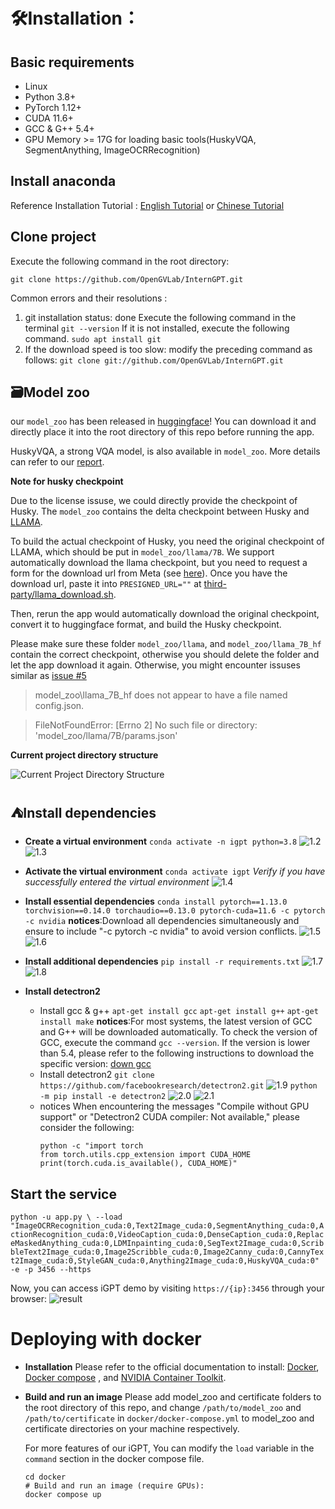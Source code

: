 # 🛠️Installation：
## Basic requirements
* Linux
* Python 3.8+
* PyTorch 1.12+
* CUDA 11.6+
* GCC & G++ 5.4+
* GPU Memory >= 17G for loading basic tools(HuskyVQA, SegmentAnything, ImageOCRRecognition)
  
## Install anaconda
Reference Installation Tutorial : [English Tutorial](https://linuxize.com/post/how-to-install-anaconda-on-ubuntu-20-04/) or [Chinese Tutorial](https://zhuanlan.zhihu.com/p/440548295)

## Clone project
Execute the following command in the root directory:
```
git clone https://github.com/OpenGVLab/InternGPT.git
```
Common errors and their resolutions : 
1. git installation status: done
   Execute the following command in the terminal
     `git --version`
   If it is not installed, execute the following command.
   `sudo apt install git`
2. If the download speed is too slow:
   modify the preceding command as follows:
   `git clone git://github.com/OpenGVLab/InternGPT.git` 

## 🗃Model zoo
our `model_zoo` has been released in [huggingface](https://huggingface.co/spaces/OpenGVLab/InternGPT/tree/main/model_zoo)! 
You can download it and directly place it into the root directory of this repo before running the app.

HuskyVQA, a strong VQA model, is also available in `model_zoo`. More details can refer to our [report](https://arxiv.org/pdf/2305.05662.pdf).

**Note for husky checkpoint**

Due to the license issuse, we could directly provide the checkpoint of Husky. The `model_zoo` contains the delta checkpoint between Husky and [LLAMA](https://github.com/facebookresearch/llama). 

To build the actual checkpoint of Husky, you need the original checkpoint of LLAMA, which should be put in `model_zoo/llama/7B`. We support automatically download the llama checkpoint, but you need to request a form for the download url from Meta (see [here]((https://github.com/facebookresearch/llama))). Once you have the download url, paste it into `PRESIGNED_URL=""` at [third-party/llama_download.sh](third-party/llama_download.sh).

Then, rerun the app would automatically download the original checkpoint, convert it to huggingface format, and build the Husky checkpoint. 

Please make sure these folder `model_zoo/llama`, and  `model_zoo/llama_7B_hf` contain the correct checkpoint, otherwise you should delete the folder and let the app download it again.
Otherwise, you might encounter issuses similar as [issue #5](https://github.com/OpenGVLab/InternGPT/issues/5)
> model_zoo\llama_7B_hf does not appear to have a file named config.json. 

> FileNotFoundError: [Errno 2] No such file or directory: 'model_zoo/llama/7B/params.json'
> 
**Current project directory structure**

![Current Project Directory Structure](assets/installation/tree.jpg)

## :tent:Install dependencies
* **Create a virtual environment**
  `conda activate -n igpt python=3.8`
  ![1.2](assets/installation/1.2.jpg)
  ![1.3](assets/installation/1.3.jpg)
* **Activate the virtual environment**
  `conda activate igpt`
  *Verify if you have successfully entered the virtual environment*
  ![1.4](assets/installation/Inked1.4.jpg)

* **Install essential  dependencies**
  `conda install pytorch==1.13.0 torchvision==0.14.0 torchaudio==0.13.0 pytorch-cuda=11.6 -c pytorch -c nvidia`
  **notices**:Download all dependencies simultaneously and ensure to include "-c pytorch -c nvidia" to avoid version conflicts.
  ![1.5](assets/installation/1.5.jpg)
  ![1.6](assets/installation/1.6.jpg)

* **Install additional dependencies**
  `pip install -r requirements.txt`
  ![1.7](assets/installation/Inked1.7.jpg)
  ![1.8](assets/installation/1.8.jpg)

* **Install detectron2**
  * Install gcc & g++
    `apt-get install gcc`
    `apt-get install g++`
    `apt-get install make`
    **notices**:For most systems, the latest version of GCC and G++ will be downloaded automatically. To check the version of GCC, execute the command `gcc --version`. If the version is lower than 5.4, please refer to the following instructions to download the specific version: [down gcc](https://blog.csdn.net/liboyang71/article/details/77152577)
   * Install detectron2
     `git clone https://github.com/facebookresearch/detectron2.git`
     ![1.9](assets/installation/Inked1.9.jpg)
     `python -m pip install -e detectron2`
     ![2.0](assets/installation/Inked2.0.jpg)
     ![2.1](assets/installation/2.1.jpg)
   * notices
     When encountering the messages "Compile without GPU support" or "Detectron2 CUDA compiler: Not available," please consider the following:
     ``` 
     python -c "import torch
     from torch.utils.cpp_extension import CUDA_HOME
     print(torch.cuda.is_available(), CUDA_HOME)"
     ```


## Start the service
`python -u app.py \
--load "ImageOCRRecognition_cuda:0,Text2Image_cuda:0,SegmentAnything_cuda:0,ActionRecognition_cuda:0,VideoCaption_cuda:0,DenseCaption_cuda:0,ReplaceMaskedAnything_cuda:0,LDMInpainting_cuda:0,SegText2Image_cuda:0,ScribbleText2Image_cuda:0,Image2Scribble_cuda:0,Image2Canny_cuda:0,CannyText2Image_cuda:0,StyleGAN_cuda:0,Anything2Image_cuda:0,HuskyVQA_cuda:0" -e -p 3456 --https
`

Now, you can access iGPT demo by visiting `https://{ip}:3456` through your browser:
![result](assets/installation/result.jpg)

# Deploying with docker

* **Installation**
Please refer to the official documentation to install: [Docker](https://docs.docker.com/engine/install/), [Docker compose](https://docs.docker.com/compose/install/) , and [ NVIDIA Container Toolkit](https://docs.nvidia.com/datacenter/cloud-native/container-toolkit/install-guide.html#install-guide).

* **Build and run an image**
  Please add model_zoo and certificate folders to the root directory of this repo, and change `/path/to/model_zoo` and `/path/to/certificate` in `docker/docker-compose.yml` to model_zoo and certificate directories on your machine respectively.

  For more features of our iGPT, You can modify the `load` variable in the `command` section in the docker compose file.

  ```shell
  cd docker
  # Build and run an image (require GPUs):
  docker compose up 

  ```
